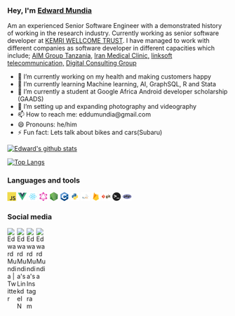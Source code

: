 <h3>Hey, I'm <a href="http://eddumundia.com/">Edward Mundia</a></h3>

<p>Am an experienced Senior Software Engineer with a demonstrated history of working in the research industry. Currently working as senior software developer at <a href="https://kemri-wellcome.org/" target="_blank" class="btn-link" >KEMRI WELLCOME TRUST</a>. I have managed to work with different companies as software developer in different capacities which include;
	<a href="https://www.aimgroup.co.tz/" target="_blank" class="btn-link">AIM Group Tanzania,</a>
	<a href="https://web.facebook.com/iran.medical.clinic.kenya/"  target="_blank" class="btn-link">Iran Medical Clinic,</a>
	<a href="https://linksoft.co.ke/" target="_blank" class="btn-link">linksoft telecommunication,</a>
	<a href="https://www.thedigitalgroup.biz/"target="_blank" class="btn-link">Digital Consulting Group</a>
  </p>
   <ul>
        <li>🔭 I’m currently working on my health and making customers happy</li>
        <li>🌱 I’m currently learning Machine learning, AI, GraphSQL, R and Stata</li>
        <li>👯 I’m currently a student at Google Africa Android developer scholarship (GAADS)</li>
        <li>👯 I’m setting up and expanding photography and videography</li>
        <li>📫 How to reach me: eddumundia@gmail.com</li>
        <li>😄 Pronouns: he/him</li>
        <li>⚡ Fun fact: Lets talk about bikes and cars(Subaru)</li>
  </ul>

[![Edward's github stats](https://github-readme-stats.vercel.app/api?username=eddumundia)](https://github.com/eddumundia/github-readme-stats&show_icons=true&theme=dark)


[![Top Langs](https://github-readme-stats.vercel.app/api/top-langs/?username=eddumundia)](https://github.com/eddumundia/github-readme-stats)

  <h3>Languages and tools</h3>
  		<code><img height="20" src="https://raw.githubusercontent.com/github/explore/80688e429a7d4ef2fca1e82350fe8e3517d3494d/topics/javascript/javascript.png"></code>
		<code><img height="20" src="https://raw.githubusercontent.com/github/explore/80688e429a7d4ef2fca1e82350fe8e3517d3494d/topics/vue/vue.png"></code>
		<code><img height="20" src="https://raw.githubusercontent.com/github/explore/80688e429a7d4ef2fca1e82350fe8e3517d3494d/topics/react/react.png"></code>
		<code><img height="20" src="https://raw.githubusercontent.com/github/explore/5c058a388828bb5fde0bcafd4bc867b5bb3f26f3/topics/graphql/graphql.png"></code>
		<code><img height="20" src="https://raw.githubusercontent.com/github/explore/80688e429a7d4ef2fca1e82350fe8e3517d3494d/topics/nodejs/nodejs.png"></code>
		<code><img height="20" src="https://raw.githubusercontent.com/github/explore/80688e429a7d4ef2fca1e82350fe8e3517d3494d/topics/cpp/cpp.png"></code>
		<code><img height="20" src="https://raw.githubusercontent.com/github/explore/80688e429a7d4ef2fca1e82350fe8e3517d3494d/topics/python/python.png"></code>
		<code><img height="20" src="https://raw.githubusercontent.com/github/explore/80688e429a7d4ef2fca1e82350fe8e3517d3494d/topics/mysql/mysql.png"></code>
		<code><img height="20" src="https://raw.githubusercontent.com/github/explore/80688e429a7d4ef2fca1e82350fe8e3517d3494d/topics/firebase/firebase.png"></code>
		<code><img height="20" src="https://raw.githubusercontent.com/github/explore/80688e429a7d4ef2fca1e82350fe8e3517d3494d/topics/git/git.png"></code>
		<code><img height="20" src="https://raw.githubusercontent.com/github/explore/80688e429a7d4ef2fca1e82350fe8e3517d3494d/topics/terminal/terminal.png"></code>
		<code><img height="20" src="https://raw.githubusercontent.com/github/explore/80688e429a7d4ef2fca1e82350fe8e3517d3494d/topics/php/php.png"></code>








<h3>Social media</h3>
<a href="https://twitter.com/eddumundia">
  <img align="left" alt="Edward Mundia | Twitter" width="22px" src="https://cdn.jsdelivr.net/npm/simple-icons@v3/icons/twitter.svg" />
</a>
<a href="https://www.linkedin.com/in/edward-mundia-47133b3b/">
  <img align="left" alt="Edward Mundia's LinkdeIN" width="22px" src="https://cdn.jsdelivr.net/npm/simple-icons@v3/icons/linkedin.svg" />
</a>
<a href="https://www.instagram.com/eddumundia/">
  <img align="left" alt="Edward Mundia's Instagram" width="22px" src="https://cdn.jsdelivr.net/npm/simple-icons@v3/icons/instagram.svg" />
</a>
<a href="https://facebook.com/Eddumundia">
  <img align="left" alt="Edward Mundia" width="22px" src="https://cdn.jsdelivr.net/npm/simple-icons@3/icons/facebook.svg" />
</a>